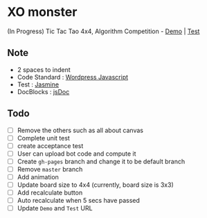 # XO monster
(In Progress) Tic Tac Tao 4x4, Algorithm Competition - [Demo](http://demo.jojoee.com/xo-monster) | [Test](http://demo.jojoee.com/xo-monster/test/SpecRunner.html)

## Note

- 2 spaces to indent
- Code Standard : [Wordpress Javascript](https://make.wordpress.org/core/handbook/coding-standards/javascript/)
- Test : [Jasmine](http://jasmine.github.io/)
- DocBlocks : [jsDoc](http://usejsdoc.org/)

## Todo

- [ ] Remove the others such as all about canvas
- [ ] Complete unit test
- [ ] create acceptance test
- [ ] User can upload bot code and compute it
- [ ] Create `gh-pages` branch and change it to be default branch
- [ ] Remove `master` branch
- [ ] Add animation
- [ ] Update board size to 4x4 (currently, board size is 3x3)
- [ ] Add recalculate button
- [ ] Auto recalculate when 5 secs have passed
- [ ] Update `Demo` and `Test` URL
